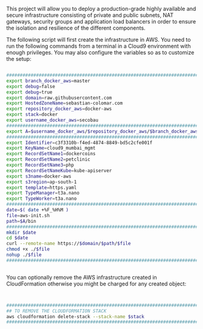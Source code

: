 This project will allow you to deploy a production-grade highly available and secure infrastructure consisting of private and public subnets, NAT gateways, security groups and application load balancers in order to ensure the isolation and resilience of the different components.

The following script will first create the infrastructure in AWS. You need to run the following commands from a terminal in a Cloud9 environment with enough privileges.
You may also configure the variables so as to customize the setup:

```BASH 

#########################################################################
export branch_docker_aws=master                                         ;
export debug=false                                                      ;
export debug=true                                                       ;
export domain=raw.githubusercontent.com                                 ;
export HostedZoneName=sebastian-colomar.com                             ;
export repository_docker_aws=docker-aws                                 ;
export stack=docker                                                     ;
export username_docker_aws=secobau                                      ;
#########################################################################
export A=$username_docker_aws/$repository_docker_aws/$branch_docker_aws ;
#########################################################################
export Identifier=c3f3310b-f4ed-4874-8849-bd5c2cfe001f                  ;
export KeyName=cloud9_mumbai_mgmt                                       ;
export RecordSetName1=dockercoins                                       ;
export RecordSetName2=petclinic                                         ;
export RecordSetName3=php                                               ;
export RecordSetNameKube=kube-apiserver                                 ;
export s3name=docker-aws                                                ;
export s3region=ap-south-1                                              ;
export template=https.yaml                                              ;
export TypeManager=t3a.nano                                             ;
export TypeWorker=t3a.nano                                              ;
#########################################################################
date=$( date +%F_%H%M )                                                 ;
file=aws-init.sh                                                        ;
path=$A/bin                                                             ;
#########################################################################
mkdir $date                                                             ;
cd $date                                                                ;
curl --remote-name https://$domain/$path/$file                          ;
chmod +x ./$file                                                        ;
nohup ./$file                                                           &
#########################################################################



```


You can optionally remove the AWS infrastructure created in CloudFormation otherwise you might be charged for any created object:


```BASH


#########################################################################
## TO REMOVE THE CLOUDFORMATION STACK                                   #
aws cloudformation delete-stack --stack-name $stack                     ;
#########################################################################


```



